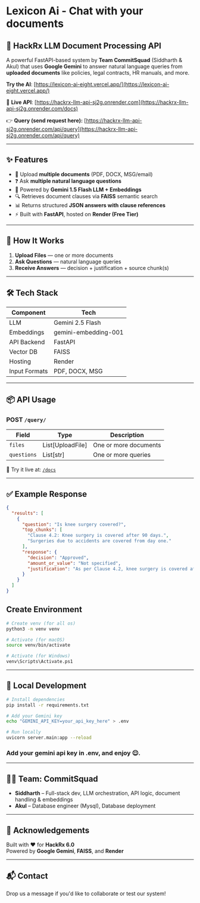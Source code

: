 # Lexicon Ai - Chat with your documents

## 🧠 HackRx LLM Document Processing API

A powerful FastAPI-based system by **Team CommitSquad** (Siddharth & Akul) that uses **Google Gemini** to answer natural language queries from **uploaded documents** like policies, legal contracts, HR manuals, and more.

**Try the AI**: [https://lexicon-ai-eight.vercel.app/](https://lexicon-ai-eight.vercel.app/)

🔗 **Live API**: [https://hackrx-llm-api-sj2g.onrender.com](https://hackrx-llm-api-sj2g.onrender.com/docs)

👉 **Query (send request here):** [https://hackrx-llm-api-sj2g.onrender.com/api/query](https://hackrx-llm-api-sj2g.onrender.com/api/query)

---

## ✨ Features

- 📁 Upload **multiple documents** (PDF, DOCX, MSG/email)
- ❓ Ask **multiple natural language questions**
- 🤖 Powered by **Gemini 1.5 Flash LLM + Embeddings**
- 🔍 Retrieves document clauses via **FAISS** semantic search
- 📊 Returns structured **JSON answers with clause references**
- ⚡ Built with **FastAPI**, hosted on **Render (Free Tier)**

---

## 🚀 How It Works

1. **Upload Files** — one or more documents  
2. **Ask Questions** — natural language queries  
3. **Receive Answers** — decision + justification + source chunk(s)

---

## 🛠 Tech Stack

| Component      | Tech                          |
|----------------|-------------------------------|
| LLM            | Gemini 2.5 Flash              |
| Embeddings     | gemini-embedding-001          |
| API Backend    | FastAPI                       |
| Vector DB      | FAISS                         |
| Hosting        | Render                        |
| Input Formats  | PDF, DOCX, MSG                |

---

## 📦 API Usage

### POST `/query/`

| Field      | Type             | Description                  |
|------------|------------------|------------------------------|
| `files`    | List[UploadFile] | One or more documents        |
| `questions`| List[str]        | One or more queries          |

📄 Try it live at: [`/docs`](https://hackrx-llm-api-sj2g.onrender.com/docs)

---

## ✅ Example Response

```json
{
  "results": [
    {
      "question": "Is knee surgery covered?",
      "top_chunks": [
        "Clause 4.2: Knee surgery is covered after 90 days.",
        "Surgeries due to accidents are covered from day one."
      ],
      "response": {
        "decision": "Approved",
        "amount_or_value": "Not specified",
        "justification": "As per Clause 4.2, knee surgery is covered after 90 days."
      }
    }
  ]
}
```
## Create Environment
```bash
# Create venv (for all os)
python3 -m venv venv

# Activate (for macOS)
source venv/bin/activate

# Activate (for Windows)
venv\Scripts\Activate.ps1
```

---

## 🧪 Local Development

```bash
# Install dependencies
pip install -r requirements.txt

# Add your Gemini key
echo "GEMINI_API_KEY=your_api_key_here" > .env

# Run locally
uvicorn server.main:app --reload
```
### Add your gemini api key in .env, and enjoy 😌.
---

## 👨‍💻 Team: CommitSquad

- **Siddharth** – Full-stack dev, LLM orchestration, API logic, document handling & embeddings
- **Akul** – Database engineer (Mysql), Database deployment

---

## 🤝 Acknowledgements

Built with ❤️ for **HackRx 6.0**  
Powered by **Google Gemini**, **FAISS**, and **Render**

---

## 📬 Contact

Drop us a message if you'd like to collaborate or test our system!
